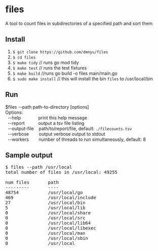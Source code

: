 # files
A tool to count files in subdirectories of a specified path and sort them

## Install
1. `$ git clone https://github.com/dmnyu/files`
2. `$ cd files`
3. `$ make tidy` // runs go mod tidy
4. `$ make test` // runs the test fixtures
5. `$ make build` //runs go build -o files main/main.go
6. `$ sudo make install` // this will install the bin `files` to /usr/local/bin

## Run
$files --path path-to-directory [options]<br>
Options:<br>
&nbsp;&nbsp;--help&nbsp;&nbsp;&nbsp;&nbsp;&nbsp;&nbsp;&nbsp;&nbsp;&nbsp;&nbsp;&nbsp;&nbsp;&nbsp;&nbsp;print this help message<br>
&nbsp;&nbsp;--report&nbsp;&nbsp;&nbsp;&nbsp;&nbsp;&nbsp;&nbsp;&nbsp;&nbsp;&nbsp;&nbsp;output a tsv file listing<br>
&nbsp;&nbsp;--output-file&nbsp;&nbsp;&nbsp;&nbsp;path/to/report/file, default: `./filecounts.tsv`<br>
&nbsp;&nbsp;--verbose&nbsp;&nbsp;&nbsp;&nbsp;&nbsp;&nbsp;&nbsp;&nbsp;output verbose output to stdout<br>
&nbsp;&nbsp;--workers&nbsp;&nbsp;&nbsp;&nbsp;&nbsp;&nbsp;&nbsp;&nbsp;number of threads to run simultaneously, default: 8<br>


## Sample output
<pre>
$ files --path /usr/local
total number of files in /usr/local: 49255

num files       path
---------       ----
48754           /usr/local/go
469             /usr/local/include
27              /usr/local/bin
5               /usr/local/lib
0               /usr/local/share
0               /usr/local/src
0               /usr/local/lib64
0               /usr/local/libexec
0               /usr/local/man
0               /usr/local/sbin
0               /usr/local
</pre>
